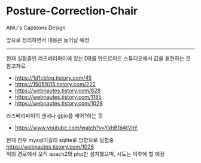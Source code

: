 # Posture-Correction-Chair
ANU's Capstons Design

앞으로 정리하면서 내용은 늘어날 예정

---

현재 실험중인 라즈베리파이에 있는 DB를 안드로이드 스튜디오에서 값을 표현하는 것  
참고자료  
- https://1d1cblog.tistory.com/45
- https://15051015.tistory.com/222
- https://webnautes.tistory.com/828
- https://webnautes.tistory.com/1185
- https://webnautes.tistory.com/1028
  
라즈베리파이의 센서나 gpio를 제어?하는 것  
- https://www.youtube.com/watch?v=YxhB1bAtVnY
  
현재 전부 mysql이길래 sqlite로 방향으로 실험중  
https://webnautes.tistory.com/1028  
위의 경로에서 오직 apach2와 php만 설치했으며, 시도는 이후에 할 예정
